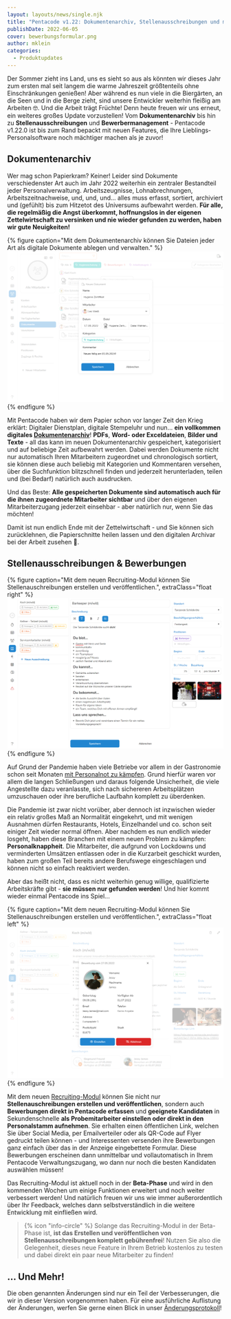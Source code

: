 ```yaml
---
layout: layouts/news/single.njk
title: "Pentacode v1.22: Dokumentenarchiv, Stellenausschreibungen und mehr!"
publishDate: 2022-06-05
cover: bewerbungsformular.png
author: mklein
categories:
  - Produktupdates
---
```


Der Sommer zieht ins Land, uns es sieht so aus als könnten wir dieses Jahr zum
ersten mal seit langem die warme Jahreszeit größtenteils ohne Einschränkungen
genießen! Aber während es nun viele in die Biergärten, an die Seen und in die
Berge zieht, sind unsere Entwickler weiterhin fleißig am Arbeiten 🤓. Und die
Arbeit trägt Früchte! Denn heute freuen wir uns erneut, ein weiteres großes
Update vorzustellen! Vom **Dokumentenarchiv** bis hin zu **Stellenausschreibungen**
und **Bewerbermanagement** - Pentacode v1.22.0 ist bis zum Rand bepackt mit neuen
Features, die Ihre Lieblings-Personalsoftware noch mächtiger machen als je zuvor!

## Dokumentenarchiv

Wer mag schon Papierkram? Keiner! Leider sind Dokumente verschiedenster Art auch
im Jahr 2022 weiterhin ein zentraler Bestandteil jeder Personalverwaltung.
Arbeitszeugnisse, Lohnabrechnungen, Arbeitszeitnachweise, und, und, und... alles
muss erfasst, sortiert, archiviert und (gefühlt) bis zum Hitzetot des Universums
aufbewahrt werden. **Für alle, die regelmäßig die Angst überkommt, hoffnungslos in
der eigenen Zettelwirtschaft zu versinken und nie wieder gefunden zu werden, haben
wir gute Neuigkeiten!**

{% figure caption="Mit dem Dokumentenarchiv können Sie Dateien jeder Art als digitale Dokumente ablegen und verwalten." %}
<img src="eingabefenster.png">
{% endfigure %}

Mit Pentacode haben wir dem Papier schon vor langer Zeit den Krieg erklärt:
Digitaler Dienstplan, digitale Stempeluhr und nun... **ein vollkommen digitales
[Dokumentenarchiv](../../hilfe/handbuch/mitarbeiter/dokumente/)**! **PDFs**,
**Word- oder Exceldateien**, **Bilder und Texte** - all das kann im neuen
Dokumentenarchiv gespeichert, kategorisiert und auf beliebige Zeit aufbewahrt
werden. Dabei werden Dokumente nicht nur automatisch Ihren Mitarbeitern
zugeordnet und chronologisch sortiert, sie können diese auch beliebig mit
Kategorien und Kommentaren versehen, über die Suchfunktion blitzschnell finden
und jederzeit herunterladen, teilen und (bei Bedarf) natürlich auch ausdrucken.

Und das Beste: **Alle gespeicherten Dokumente sind automatisch auch für die ihnen
zugeordnete Mitarbeiter sichtbar** und über den eigenen Mitarbeiterzugang jederzeit
einsehbar - aber natürlich nur, wenn Sie das möchten!

Damit ist nun endlich Ende mit der Zettelwirtschaft - und Sie können sich
zurücklehnen, die Papierschnitte heilen lassen und den digitalen Archivar
bei der Arbeit zusehen 🦋.

## Stellenausschreibungen & Bewerbungen

{% figure caption="Mit dem neuen Recruiting-Modul können Sie Stellenauschreibungen erstellen und veröffentlichen.", extraClass="float right" %}
<img src="ausschreibung.png">
{% endfigure %}

Auf Grund der Pandemie haben viele Betriebe vor allem in der Gastronomie schon
seit Monaten [mit Personalnot zu
kämpfen](https://www.sueddeutsche.de/wirtschaft/gastronomie-personalmangel-mindestlohn-1.5446657).
Grund hierfür waren vor allem die langen Schließungen und daraus folgende
Unsicherheit, die viele Angestellte dazu veranlasste, sich nach sichereren
Arbeitsplätzen umzuschauen oder ihre berufliche Laufbahn komplett zu überdenken.

Die Pandemie ist zwar nicht vorüber, aber dennoch ist inzwischen wieder ein
relativ großes Maß an Normalität eingekehrt, und mit wenigen Ausnahmen dürfen
Restaurants, Hotels, Einzelhandel und co. schon seit einiger Zeit wieder normal
öffnen. Aber nachdem es nun endlich wieder losgeht, haben diese Branchen mit
einem neuen Problem zu kämpfen: **Personalknappheit**. Die Mitarbeiter, die
aufgrund von Lockdowns und verminderten Umsätzen entlassen oder in die
Kurzarbeit geschickt wurden, haben zum großen Teil bereits andere Berufswege
eingeschlagen und können nicht so einfach reaktiviert werden.

Aber das heißt nicht, dass es nicht weiterhin genug willige, qualifizierte
Arbeitskräfte gibt - **sie müssen nur gefunden werden**! Und hier kommt wieder
einmal Pentacode ins Spiel...

{% figure caption="Mit dem neuen Recruiting-Modul können Sie Stellenauschreibungen erstellen und veröffentlichen.", extraClass="float left" %}
<img src="personaleransicht.png">
{% endfigure %}

Mit dem neuen [Recruiting-Modul](../../hilfe/handbuch/recruiting/) können Sie
nicht nur **Stellenauschreibungen erstellen und veröffentlichen**, sondern auch
**Bewerbungen direkt in Pentacode erfassen** und **geeignete Kandidaten** in
Sekundenschnelle **als Probemitarbeiter einstellen oder direkt in den
Personalstamm aufnehmen**. Sie erhalten einen öffentlichen Link, welchen Sie über
Social Media, per Emailverteiler oder als QR-Code auf Flyer gedruckt teilen
können - und Interessenten versenden ihre Bewerbungen ganz einfach über das in der
Anzeige eingebettete Formular. Diese Bewerbungen erscheinen dann unmittelbar und
vollautomatisch in Ihrem Pentacode Verwaltungszugang, wo dann nur noch die
besten Kandidaten auswählen müssen!

Das Recruiting-Modul ist aktuell noch in der **Beta-Phase** und wird in den
kommenden Wochen um einige Funktionen erweitert und noch weiter verbessert
werden! Und natürlich freuen wir uns wie immer außerordentlich über Ihr
Feedback, welches dann selbstverständlich in die weitere Entwicklung mit
einfließen wird.

> {% icon "info-circle" %} Solange das Recruiting-Modul in der Beta-Phase ist, **ist das Erstellen und
> veröffentlichen von Stellenausschreibungen komplett gebührenfrei**! Nutzen Sie
> also die Gelegenheit, dieses neue Feature in Ihrem Betrieb kostenlos zu
> testen und dabei direkt ein paar neue Mitarbeiter zu finden!

## ... Und Mehr!

Die oben genannten Änderungen sind nur ein Teil der Verbesserungen, die wir in
dieser Version vorgenommen haben. Für eine ausführliche Auflistung der
Änderungen, werfen Sie gerne einen Blick in unser
[Änderungsprotokoll](/hilfe/aenderungsprotokoll/)!
